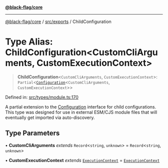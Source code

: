 [**@black-flag/core**](../../../README.md)

***

[@black-flag/core](../../../README.md) / [src/exports](../README.md) / ChildConfiguration

# Type Alias: ChildConfiguration\<CustomCliArguments, CustomExecutionContext\>

> **ChildConfiguration**\<`CustomCliArguments`, `CustomExecutionContext`\>: `Partial`\<[`Configuration`](Configuration.md)\<`CustomCliArguments`, `CustomExecutionContext`\>\>

Defined in: [src/types/module.ts:170](https://github.com/Xunnamius/black-flag/blob/10cd0ebc0304d033218ec4dffba0c41cb2e85ff6/src/types/module.ts#L170)

A partial extension to the [Configuration](Configuration.md) interface for child
configurations. This type was designed for use in external ESM/CJS module
files that will eventually get imported via auto-discovery.

## Type Parameters

• **CustomCliArguments** *extends* `Record`\<`string`, `unknown`\> = `Record`\<`string`, `unknown`\>

• **CustomExecutionContext** *extends* [`ExecutionContext`](../util/type-aliases/ExecutionContext.md) = [`ExecutionContext`](../util/type-aliases/ExecutionContext.md)
